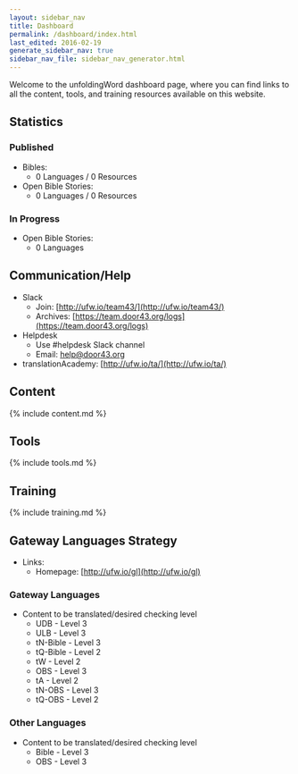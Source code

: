 ```yaml
---
layout: sidebar_nav
title: Dashboard
permalink: /dashboard/index.html
last_edited: 2016-02-19
generate_sidebar_nav: true
sidebar_nav_file: sidebar_nav_generator.html
---
```


Welcome to the unfoldingWord dashboard page, where you can find links to all the content, tools, and training resources available on this website.

## Statistics

### Published

* Bibles:
  * <span data-uw-catalog="bible-published-languages">0</span> Languages / <span data-uw-catalog="bible-published-resources">0</span> Resources
* Open Bible Stories:
  * <span data-uw-catalog="obs-published-languages">0</span> Languages / <span data-uw-catalog="obs-published-resources">0</span> Resources

### In Progress

* Open Bible Stories:
  * <span data-uw-catalog="obs-in-progress-languages">0</span> Languages

## Communication/Help

* Slack
  * Join: [http://ufw.io/team43/](http://ufw.io/team43/)
  * Archives: [https://team.door43.org/logs](https://team.door43.org/logs)
* Helpdesk
  * Use #helpdesk Slack channel
  * Email: [help@door43.org](mailto:help@door43.org)
* translationAcademy: [http://ufw.io/ta/](http://ufw.io/ta/)

## Content

{% include content.md %}

## Tools

{% include tools.md %}

## Training

{% include training.md %}

## Gateway Languages Strategy

* Links:
  * Homepage: [http://ufw.io/gl](http://ufw.io/gl)

### Gateway Languages

* Content to be translated/desired checking level
  * UDB - Level 3
  * ULB - Level 3
  * tN-Bible - Level 3
  * tQ-Bible - Level 2
  * tW - Level 2
  * OBS - Level 3
  * tA - Level 2
  * tN-OBS - Level 3
  * tQ-OBS - Level 2

### Other Languages

* Content to be translated/desired checking level
  * Bible - Level 3
  * OBS - Level 3
